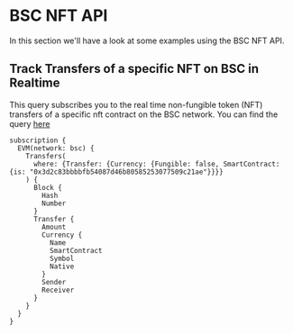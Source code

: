 # BSC NFT API

In this section we'll have a look at some examples using the BSC NFT API.

<head>
<meta name="title" content="BSC NFT API - The Ultimate Solution to get your NFT data"/>
<meta name="description" content="Get NFT data through our powerful and highly scalabe NFT API. Access all information about pricing history, NFT balances, and NFT trades."/>
<meta name="keywords" content="BSC NFT API, NFT trades API, NFT balance api, NFT pricing history api, nft python api, nft api, rarible api, opensea api, nft api docs, nft crypto api, nft blockchain api,BSC network api, BSC web3 api"/>
<meta name="robots" content="index, follow"/>
<meta http-equiv="Content-Type" content="text/html; charset=utf-8"/>
<meta name="language" content="English"/>

<!-- Open Graph / Facebook -->

<meta property="og:type" content="website" />
<meta
  property="og:title"
  content="BSC NFT API - The Ultimate Solution to get your NFT data"
/>
<meta
  property="og:description"
  content="Get NFT data through our powerful and highly scalabe NFT API. Access all information about pricing history, NFT balances, and NFT trades."
/>

<!-- Twitter -->

<meta property="twitter:card" content="summary_large_image" />
<meta property="twitter:title" content="BSC NFT API - The Ultimate Solution to get your NFT data"/>
<meta property="twitter:description" content="Get NFT data through our powerful and highly scalabe NFT API. Access all information about pricing history, NFT balances, and NFT trades." />
</head>

## Track Transfers of a specific NFT on BSC in Realtime

This query subscribes you to the real time non-fungible token (NFT) transfers of a specific nft contract on the BSC network.
You can find the query [here](https://ide.bitquery.io/Track-realtime-NFT-Transfers-of-a-specific-NFT-on-BSC-chain)

```
subscription {
  EVM(network: bsc) {
    Transfers(
      where: {Transfer: {Currency: {Fungible: false, SmartContract: {is: "0x3d2c83bbbbfb54087d46b80585253077509c21ae"}}}}
    ) {
      Block {
        Hash
        Number
      }
      Transfer {
        Amount
        Currency {
          Name
          SmartContract
          Symbol
          Native
        }
        Sender
        Receiver
      }
    }
  }
}

```
